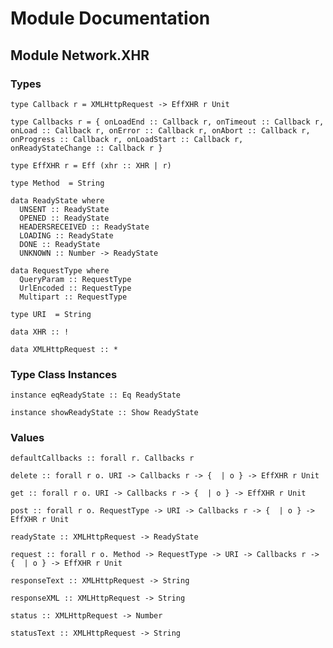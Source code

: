 # Module Documentation

## Module Network.XHR

### Types

    type Callback r = XMLHttpRequest -> EffXHR r Unit

    type Callbacks r = { onLoadEnd :: Callback r, onTimeout :: Callback r, onLoad :: Callback r, onError :: Callback r, onAbort :: Callback r, onProgress :: Callback r, onLoadStart :: Callback r, onReadyStateChange :: Callback r }

    type EffXHR r = Eff (xhr :: XHR | r)

    type Method  = String

    data ReadyState where
      UNSENT :: ReadyState
      OPENED :: ReadyState
      HEADERSRECEIVED :: ReadyState
      LOADING :: ReadyState
      DONE :: ReadyState
      UNKNOWN :: Number -> ReadyState

    data RequestType where
      QueryParam :: RequestType
      UrlEncoded :: RequestType
      Multipart :: RequestType

    type URI  = String

    data XHR :: !

    data XMLHttpRequest :: *


### Type Class Instances

    instance eqReadyState :: Eq ReadyState

    instance showReadyState :: Show ReadyState


### Values

    defaultCallbacks :: forall r. Callbacks r

    delete :: forall r o. URI -> Callbacks r -> {  | o } -> EffXHR r Unit

    get :: forall r o. URI -> Callbacks r -> {  | o } -> EffXHR r Unit

    post :: forall r o. RequestType -> URI -> Callbacks r -> {  | o } -> EffXHR r Unit

    readyState :: XMLHttpRequest -> ReadyState

    request :: forall r o. Method -> RequestType -> URI -> Callbacks r -> {  | o } -> EffXHR r Unit

    responseText :: XMLHttpRequest -> String

    responseXML :: XMLHttpRequest -> String

    status :: XMLHttpRequest -> Number

    statusText :: XMLHttpRequest -> String



